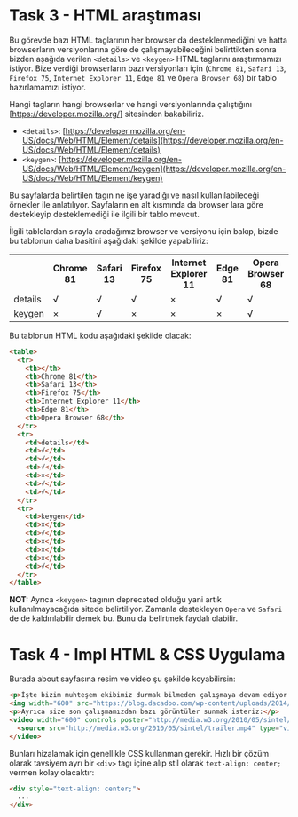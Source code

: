 # Task 3 - HTML araştıması

Bu görevde bazı HTML taglarının her browser da desteklenmediğini ve hatta browserların versiyonlarına göre de çalışmayabileceğini belirttikten sonra bizden aşağıda verilen `<details>` ve `<keygen>` HTML taglarını araştırmamızı istiyor. Bize verdiği browserların bazı versiyonları için (`Chrome 81`, `Safari 13`, `Firefox 75`, `Internet Explorer 11`, `Edge 81` ve `Opera Browser 68`) bir tablo hazırlamamızı istiyor.

Hangi tagların hangi browserlar ve hangi versiyonlarında çalıştığını [https://developer.mozilla.org/] sitesinden bakabiliriz.
 - `<details>`: [https://developer.mozilla.org/en-US/docs/Web/HTML/Element/details](https://developer.mozilla.org/en-US/docs/Web/HTML/Element/details)
 - `<keygen>`: [https://developer.mozilla.org/en-US/docs/Web/HTML/Element/keygen](https://developer.mozilla.org/en-US/docs/Web/HTML/Element/keygen)
 
Bu sayfalarda belirtilen tagın ne işe yaradığı ve nasıl kullanılabileceği örnekler ile anlatılıyor. Sayfaların en alt kısmında da browser lara göre destekleyip desteklemediği ile ilgili bir tablo mevcut.

İlgili tablolardan sırayla aradağımız browser ve versiyonu için bakıp, bizde bu tablonun daha basitini aşağıdaki şekilde yapabiliriz:
<table>
  <tr>
    <th></th>
    <th>Chrome 81</th>
    <th>Safari 13</th>
    <th>Firefox 75</th>
    <th>Internet Explorer 11</th>
    <th>Edge 81</th>
    <th>Opera Browser 68</th>
  </tr>
  <tr>
    <td>details</td>
    <td>√</td>
    <td>√</td>
    <td>√</td>
    <td>×</td>
    <td>√</td>
    <td>√</td>
  </tr>
  <tr>
    <td>keygen</td>
    <td>×</td>
    <td>√</td>
    <td>×</td>
    <td>×</td>
    <td>×</td>
    <td>√</td>
  </tr>
</table>

Bu tablonun HTML kodu aşağıdaki şekilde olacak:
```html
<table>
  <tr>
    <th></th>
    <th>Chrome 81</th>
    <th>Safari 13</th>
    <th>Firefox 75</th>
    <th>Internet Explorer 11</th>
    <th>Edge 81</th>
    <th>Opera Browser 68</th>
  </tr>
  <tr>
    <td>details</td>
    <td>√</td>
    <td>√</td>
    <td>√</td>
    <td>×</td>
    <td>√</td>
    <td>√</td>
  </tr>
  <tr>
    <td>keygen</td>
    <td>×</td>
    <td>√</td>
    <td>×</td>
    <td>×</td>
    <td>×</td>
    <td>√</td>
  </tr>
</table>
```
**NOT:** Ayrıca `<keygen>` tagının deprecated olduğu yani artık kullanılmayacağıda sitede belirtiliyor. Zamanla destekleyen `Opera` ve `Safari` de de kaldırılabilir demek bu. Bunu da belirtmek faydalı olabilir.

# Task 4 - Impl HTML & CSS Uygulama

Burada about sayfasına resim ve video şu şekilde koyabilirsin:
```html
<p>İşte bizim muhteşem ekibimiz durmak bilmeden çalışmaya devam ediyor:</p>
<img width="600" src="https://blog.dacadoo.com/wp-content/uploads/2014/10/800x799/14107236.jpg" />
<p>Ayrıca size son çalışmamızdan bazı görüntüler sunmak isteriz:</p>
<video width="600" controls poster="http://media.w3.org/2010/05/sintel/poster.png">
  <source src="http://media.w3.org/2010/05/sintel/trailer.mp4" type="video/mp4">
</video>
```
Bunları hizalamak için genellikle CSS kullanman gerekir. Hızlı bir çözüm olarak tavsiyem ayrı bir `<div>` tagı içine alıp stil olarak `text-align: center;` vermen kolay olacaktır:
```html
<div style="text-align: center;">
  ... 
</div>
```
